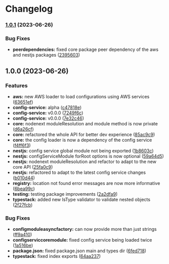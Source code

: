 # Changelog

### [1.0.1](https://github.com/rmolinamir/config-service/compare/@config-service/aws-v1.0.0...${npm.name}-v1.0.1) (2023-06-26)


### Bug Fixes

* **peerdependencies:** fixed core package peer dependency of the aws and nestjs packages ([2395603](https://github.com/rmolinamir/config-service/commit/239560349d98b3769484b8eba8206e908454f2fa))

## 1.0.0 (2023-06-26)


### Features

* **aws:** new AWS loader to load configurations using AWS services ([63651ef](https://github.com/rmolinamir/config-service/commit/63651ef0fd612af10385ab807f41e79b31128657))
* **config-service:** alpha ([c47818e](https://github.com/rmolinamir/config-service/commit/c47818e69970c275b471df692e67f1516e980195))
* **config-service:** v0.0.0 ([7249f6c](https://github.com/rmolinamir/config-service/commit/7249f6c159cea186e7c774f669b692addcad0463))
* **config-service:** v0.0.0 ([7e32c46](https://github.com/rmolinamir/config-service/commit/7e32c468d854bf2330c9c538d92a33e79ed62716))
* **core:** nodenext moduleResolution and module method is now private ([d6a26cf](https://github.com/rmolinamir/config-service/commit/d6a26cf9f02f21f6d594ab29a8b4dfb490cc7155))
* **core:** refactored the whole API for better dev experience ([85ac9c9](https://github.com/rmolinamir/config-service/commit/85ac9c97274efc8fcf48f6d50e94a39ab98a8364))
* **core:** the config loader is now a dependency of the config service ([f4ff6f3](https://github.com/rmolinamir/config-service/commit/f4ff6f33121131ccd9d42bdea46bb30c2aa024dd))
* **nestjs:** config service global module not being exported ([1b8603c](https://github.com/rmolinamir/config-service/commit/1b8603c3460f86ebb9cfea138b8a7b7716fa3f9b))
* **nestjs:** configServiceModule forRoot options is now optional ([59a64d5](https://github.com/rmolinamir/config-service/commit/59a64d55a571a13b44c1b007e0d2be2af633f3be))
* **nestjs:** nodenext moduleResolution and refactor to adapt to the new core API ([25fa0c9](https://github.com/rmolinamir/config-service/commit/25fa0c983f332ab7947a19809a3af5ab14474ed4))
* **nestjs:** refactored to adapt to the latest config service changes ([b010d44](https://github.com/rmolinamir/config-service/commit/b010d4487fec66e00556f9f236335c0159430d30))
* **registry:** location not found error messages are now more informative ([6bea99c](https://github.com/rmolinamir/config-service/commit/6bea99cd7c560deea00f9bebdb0805988eee21ba))
* **testing:** testing package improvements ([2a2dfa9](https://github.com/rmolinamir/config-service/commit/2a2dfa90e13df699165d845b0bed2cbf26d65ffa))
* **typestack:** added new IsType validator to validate nested objects ([2f27fcb](https://github.com/rmolinamir/config-service/commit/2f27fcbeb815b8a4bad0f3a8332bbc6c11ad0f89))


### Bug Fixes

* **configmoduleasyncfactory:** can now provide more than just strings ([ff9a410](https://github.com/rmolinamir/config-service/commit/ff9a4106f670da10ccdbf3a1b118bcf147da76f4))
* **configserviccoremodule:** fixed config service being loaded twice ([1a516be](https://github.com/rmolinamir/config-service/commit/1a516beebd6c5cb3632d89ff0019301078696e12))
* **package.json:** fixed package.json main and types dir ([6fed718](https://github.com/rmolinamir/config-service/commit/6fed71832de4e0cb668b534a654ab20d4dd227ed))
* **typestack:** fixed index exports ([64aa237](https://github.com/rmolinamir/config-service/commit/64aa237ae561850cedd14a11c3379c15027ee15e))